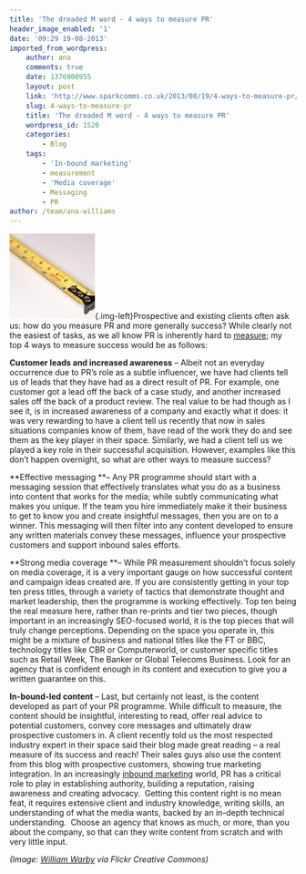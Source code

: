 ```yaml
---
title: 'The dreaded M word - 4 ways to measure PR'
header_image_enabled: '1'
date: '09:29 19-08-2013'
imported_from_wordpress:
    author: ana
    comments: true
    date: 1376900955
    layout: post
    link: 'http://www.sparkcomms.co.uk/2013/08/19/4-ways-to-measure-pr/'
    slug: 4-ways-to-measure-pr
    title: 'The dreaded M word - 4 ways to measure PR'
    wordpress_id: 1520
    categories:
        - Blog
    tags:
        - 'In-bound marketing'
        - measurement
        - 'Media coverage'
        - Messaging
        - PR
author: /team/ana-williams
---
```


![Stanley tape measure](Pic-7-150x150.jpg){.img-left}Prospective and existing clients often ask us: how do you measure PR and more generally success? While clearly not the easiest of tasks, as we all know PR is inherently hard to [measure](http://www.prweek.com/uk/news/1185338/); my top 4 ways to measure success would be as follows:

**Customer leads and increased awareness** – Albeit not an everyday occurrence due to PR’s role as a subtle influencer, we have had clients tell us of leads that they have had as a direct result of PR. For example, one customer got a lead off the back of a case study, and another increased sales off the back of a product review. The real value to be had though as I see it, is in increased awareness of a company and exactly what it does: it was very rewarding to have a client tell us recently that now in sales situations companies know of them, have read of the work they do and see them as the key player in their space. Similarly, we had a client tell us we played a key role in their successful acquisition. However, examples like this don’t happen overnight, so what are other ways to measure success?

**Effective messaging **– Any PR programme should start with a messaging session that effectively translates what you do as a business into content that works for the media; while subtly communicating what makes you unique. If the team you hire immediately make it their business to get to know you and create insightful messages, then you are on to a winner. This messaging will then filter into any content developed to ensure any written materials convey these messages, influence your prospective customers and support inbound sales efforts.

**Strong media coverage **– While PR measurement shouldn’t focus solely on media coverage, it is a very important gauge on how successful content and campaign ideas created are. If you are consistently getting in your top ten press titles, through a variety of tactics that demonstrate thought and market leadership, then the programme is working effectively. Top ten being the real measure here, rather than re-prints and tier two pieces, though important in an increasingly SEO-focused world, it is the top pieces that will truly change perceptions. Depending on the space you operate in, this might be a mixture of business and national titles like the FT or BBC, technology titles like CBR or Computerworld, or customer specific titles such as Retail Week, The Banker or Global Telecoms Business. Look for an agency that is confident enough in its content and execution to give you a written guarantee on this.

**In-bound-led content** – Last, but certainly not least, is the content developed as part of your PR programme. While difficult to measure, the content should be insightful, interesting to read, offer real advice to potential customers, convey core messages and ultimately draw prospective customers in. A client recently told us the most respected industry expert in their space said their blog made great reading – a real measure of its success and reach! Their sales guys also use the content from this blog with prospective customers, showing true marketing integration. In an increasingly [inbound marketing](http://www.hubspot.com/inbound-marketing) world, PR has a critical role to play in establishing authority, building a reputation, raising awareness and creating advocacy.  Getting this content right is no mean feat, it requires extensive client and industry knowledge, writing skills, an understanding of what the media wants, backed by an in-depth technical understanding.  Choose an agency that knows as much, or more, than you about the company, so that can they write content from scratch and with very little input.

_(Image: [William Warby](http://www.flickr.com/photos/wwarby/4915970843/) via Flickr Creative Commons)_
